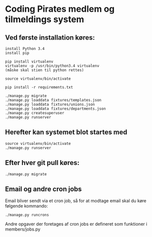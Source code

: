 # Coding Pirates medlem og tilmeldings system

## Ved første installation køres:
```
install Python 3.4
install pip

pip install virtualenv
virtualenv -p /usr/bin/python3.4 virtualenv
(måske skal stien til python rettes)

source virtualenv/bin/activate

pip install -r requirements.txt

./manage.py migrate
./manage.py loaddata fixtures/templates.json
./manage.py loaddata fixtures/unions.json
./manage.py loaddata fixtures/departments.json
./manage.py createsuperuser
./manage.py runserver
```

## Herefter kan systemet blot startes med
```
source virtualenv/bin/activate
./manage.py runserver
```

## Efter hver git pull køres:

```
./manage.py migrate
```

## Email og andre cron jobs

Email bliver sendt via et cron job, så for at modtage email skal du køre følgende kommando:

```
./manage.py runcrons
```

Andre opgaver der foretages af cron jobs er defineret som funktioner i members/jobs.py
